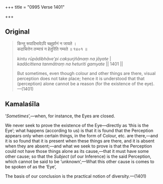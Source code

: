 +++
title = "0995 Verse 1401"

+++
## Original 
>
> किन्तु रूपादिभावेऽपि चक्षुर्ज्ञानं न जायते ।  
> कदाचित्तेन तन्मात्रं न हेतुरिति गम्यते ॥ १४०१ ॥ 
>
> *kintu rūpādibhāve'pi cakṣurjñānaṃ na jāyate* \|  
> *kadācittena tanmātraṃ na heturiti gamyate* \|\| 1401 \|\| 
>
> But sometimes, even though colour and other things are there, visual perception does not take place; hence it is understood that that (perception) alone cannot be a reason (for the existence of the eye).—(1401)



## Kamalaśīla

‘*Sometimes*’,—when, for instance, the Eyes are closed.

We never seek to prove the existence of the Eye—directly as ‘this is the Eye’; what happens (according to us) is that it is found that the Perception appears only when certain things, in the form of Colour, etc. are there,—and it is so found that it is present when these things are there, and it is absent when they are absent;—and what we seek to prove is that the Perception could not have those things alone as its cause,—that it must have some other cause; so that the *Subject* (of our Inference) is the said Perception, which cannot be said to be ‘unknown’,—What this other cause is comes to be spoken of as the ‘Eye’,

The basis of our conclusion is the practical notion of diversity.—(1401)



